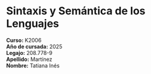 # Sintaxis y Semántica de los Lenguajes

**Curso:** K2006  
**Año de cursada:** 2025  
**Legajo:** 208.778-9  
**Apellido:** Martínez  
**Nombre:** Tatiana Inés

